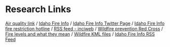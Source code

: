 # Research Links


[Air quality link](https://airnow.gov/) / 
[Idaho Fire Info](http://www.idahofireinfo.com/search/label/Eastern) / 
[Idaho Fire Info Twitter Page](https://twitter.com/Idahofireinfo/lists/idaho-fire-information) /
[Idaho Fire Info fire restriction hotline](1-844-433-4737) / 
[RSS feed - inciweb](https://inciweb.nwcg.gov/feeds/rss/articles/incident/3874/) /
[Wildfire prevention Red Cross](http://www.redcross.org/get-help/how-to-prepare-for-emergencies/types-of-emergencies/wildfire/how-to-prevent-wildfires) /
[Fire levels and what they mean](https://www.fs.usda.gov/detail/inyo/home/?cid=stelprdb5173311) / [Wildfire KML files](https://rmgsc.cr.usgs.gov/outgoing/GeoMAC/) / [Idaho Fire Info RSS Feed](http://www.idahofireinfo.com/feeds/posts/default)
